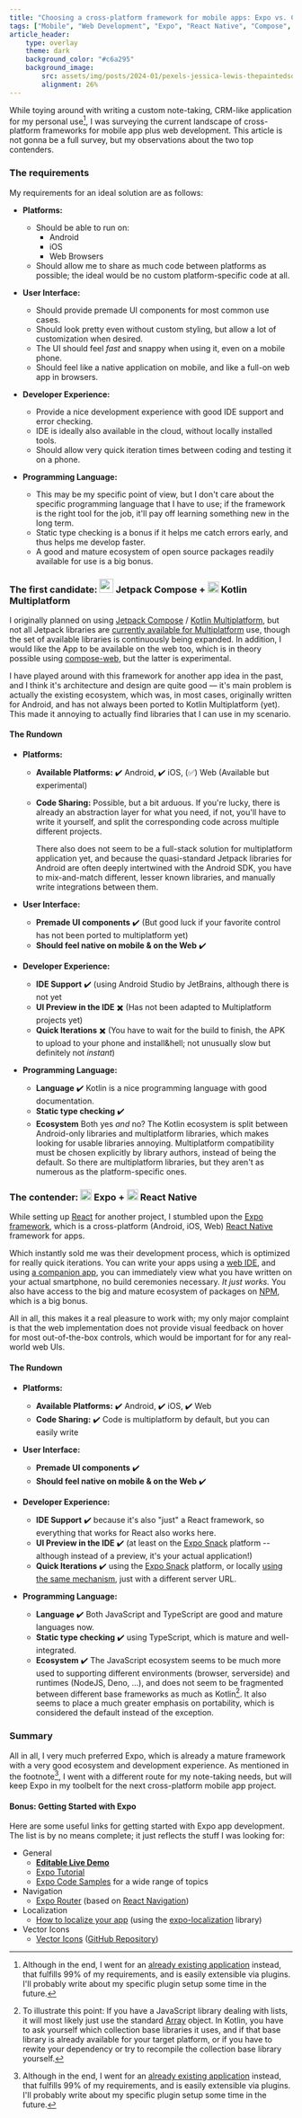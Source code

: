 ```yaml
---
title: "Choosing a cross-platform framework for mobile apps: Expo vs. Compose"
tags: ["Mobile", "Web Development", "Expo", "React Native", "Compose", "Kotlin", "Android", "iOS"]
article_header:
    type: overlay
    theme: dark
    background_color: "#c6a295"
    background_image:
        src: assets/img/posts/2024-01/pexels-jessica-lewis-thepaintedsquare-583847.jpg
        alignment: 26%
---
```


While toying around with writing a custom note-taking, CRM-like application for my personal use[^1],
I was surveying the current landscape of cross-platform frameworks for mobile app plus web development.
This article is not gonna be a full survey, but my observations about the two top contenders.

[^1]: Although in the end, I went for an [already existing application][obsidian] instead, that fulfills 99% of my requirements, and is easily extensible via plugins. I'll probably write about my specific plugin setup some time in the future.

### The requirements

My requirements for an ideal solution are as follows:

- **Platforms:**
  - Should be able to run on:
    - Android
    - iOS
    - Web Browsers
  - Should allow me to share as much code between platforms as possible;
    the ideal would be no custom platform-specific code at all.

- **User Interface:**
  - Should provide premade UI components for most common use cases.
  - Should look pretty even without custom styling, but allow a lot of customization when desired.
  - The UI should feel _fast_ and snappy when using it, even on a mobile phone.
  - Should feel like a native application on mobile, and like a full-on web app in browsers.

- **Developer Experience:**
  - Provide a nice development experience with good IDE support and error checking.
  - IDE is ideally also available in the cloud, without locally installed tools.
  - Should allow very quick iteration times between coding and testing it on a phone.

- **Programming Language:**
  - This may be my specific point of view, but I don't care about the specific programming
    language that I have to use; if the framework is the right tool for the job, it'll pay off
    learning something new in the long term.
  - Static type checking is a bonus if it helps me catch errors early, and thus helps me develop faster.
  - A good and mature ecosystem of open source packages readily available for use is a big bonus.

### The first candidate: <img src="{% link assets/img/posts/2024-01/compose-multiplatform-icon.svg %}" height="25"> Jetpack Compose + <img src="{% link assets/img/posts/2024-01/kotlin-icon.svg %}" height="20"> Kotlin Multiplatform

I originally planned on using [Jetpack Compose][jetpack-compose] / [Kotlin Multiplatform][kotlin-multiplatform],
but not all Jetpack libraries are [currently available for Multiplatform][jetpack-multiplatform-availability] use,
though the set of available libraries is continuously being expanded.
In addition, I would like the App to be available on the web too,
which is in theory possible using [compose-web][compose-web], but the latter is experimental.

I have played around with this framework for another app idea in the past, and I think it's architecture and design are quite good &mdash;
it's main problem is actually the existing ecosystem, which was, in most cases, originally written for Android,
and has not always been ported to Kotlin Multiplatform (yet). This made it annoying to actually find libraries that I can use in my scenario.

[jetpack-compose]: https://developer.android.com/jetpack/compose
[kotlin-multiplatform]: https://kotlinlang.org/docs/multiplatform.html
[jetpack-multiplatform-availability]: https://android-developers.googleblog.com/2023/04/whats-new-in-jetpack-multiplatform.html
[compose-web]: https://www.jetbrains.com/lp/compose-multiplatform/
[obsidian]: https://obsidian.md/

#### The Rundown

- **Platforms:**
  - **Available Platforms:** ✔️ Android, ✔️ iOS, (✅) Web (Available but experimental)
  - **Code Sharing:** Possible, but a bit arduous. If you're lucky, there is already an abstraction layer for what you need,
    if not, you'll have to write it yourself, and split the corresponding code across multiple different projects.

    There also does not seem to be a full-stack solution for multiplatform application yet,
    and because the quasi-standard Jetpack libraries for Android are often deeply intertwined with the Android SDK,
    you have to mix-and-match different, lesser known libraries, and manually write integrations between them.

- **User Interface:**
  - **Premade UI components** ✔️ (But good luck if your favorite control has not been ported to multiplatform yet)
  - **Should feel native on mobile & on the Web** ✔️

- **Developer Experience:**
  - **IDE Support** ✔️ (using Android Studio by JetBrains, although there is not yet
  - **UI Preview in the IDE** ✖️ (Has not been adapted to Multiplatform projects yet)
  - **Quick Iterations** ✖️ (You have to wait for the build to finish, the APK to upload to your phone and install&hell; not unusually slow but definitely not _instant_)

- **Programming Language:**
  - **Language** ✔️ Kotlin is a nice programming language with good documentation.
  - **Static type checking** ✔️
  - **Ecosystem** Both yes _and_ no? The Kotlin ecosystem is split between Android-only libraries and multiplatform libraries,
    which makes looking for usable libraries annoying. Multiplatform compatibility must be chosen explicitly by library authors, instead of being the default.
    So there are multiplatform libraries, but they aren't as numerous as the platform-specific ones.

### The contender: <img src="{% link assets/img/posts/2024-01/expo-icon.svg %}" height="20"> Expo + <img src="{% link assets/img/posts/2024-01/react-icon.svg %}" height="20"> React Native

While setting up [React][react] for another project, I stumbled upon the [Expo framework][expo],
which is a cross-platform (Android, iOS, Web) [React Native][react-native] framework for apps.

Which instantly sold me was their development process, which is optimized for really quick iterations.
You can write your apps using a [web IDE][expo-snack-sample], and using [a companion app][expo-go],
you can immediately view what you have written on your actual smartphone, no build ceremonies necessary.
_It just works._
You also have access to the big and mature ecosystem of packages on [NPM][npm], which is a big bonus.

All in all, this makes it a real pleasure to work with; my only major complaint is that the web implementation does not provide
visual feedback on hover for most out-of-the-box controls, which would be important for for any real-world web UIs.

#### The Rundown

- **Platforms:**
  - **Available Platforms:** ✔️ Android, ✔️ iOS, ✔️ Web
  - **Code Sharing:** ✔️ Code is multiplatform by default, but you can easily write 

- **User Interface:**
  - **Premade UI components** ✔️
  - **Should feel native on mobile & on the Web** ✔️

- **Developer Experience:**
  - **IDE Support** ✔️ because it's also "just" a React framework, so everything that works for React also works here.
  - **UI Preview in the IDE** ✔️ (at least on the [Expo Snack][expo-snack] platform -- although instead of a preview, it's your actual application!)
  - **Quick Iterations** ✔️ using the [Expo Snack][expo-snack] platform, or locally [using the same mechanism][expo-hosting], just with a different server URL.

- **Programming Language:**
  - **Language** ✔️ Both JavaScript and TypeScript are good and mature languages now.
  - **Static type checking** ✔️ using TypeScript, which is mature and well-integrated.
  - **Ecosystem** ✔️ The JavaScript ecosystem seems to be much more used to supporting different environments (browser, serverside)
    and runtimes (NodeJS, Deno, ...), and does not seem to be fragmented between different base frameworks as much as Kotlin[^2].
    It also seems to place a much greater emphasis on portability, which is considered the default instead of the exception.

[^2]: To illustrate this point: If you have a JavaScript library dealing with lists, it will most likely just use the standard [Array][mdn-array] object. In Kotlin, you have to ask yourself which collection base libraries it uses, and if that base library is already available for your target platform, or if you have to rewite your dependency or try to recompile the collection base library yourself.

[react]: https://react.dev/learn/start-a-new-react-project#expo
[expo]: https://docs.expo.dev/
[expo-go]: https://expo.dev/client
[expo-snack]: https://snack.expo.dev/
[expo-snack-sample]: https://snack.expo.dev/@cr7pt0gr4ph7/react-expo-with-drawer-navigation
[expo-hosting]: https://docs.expo.dev/more/expo-cli/#develop
[expo-tutorial]: https://docs.expo.dev/tutorial/introduction/
[expo-samples]: https://github.com/expo/examples
[react-navigation]: https://reactnavigation.org/
[expo-router]: https://docs.expo.dev/router/introduction/
[react-native]: https://reactnative.dev/docs/environment-setup
[react-native-platform-specific-code]: https://reactnative.dev/docs/platform-specific-code
[npm]: https://npmjs.com/
[mdn-array]: https://developer.mozilla.org/en-US/docs/Web/JavaScript/Reference/Global_Objects/Array
[expo-localization-guide]: https://docs.expo.dev/guides/localization/
[expo-localization-sdk]: https://docs.expo.dev/versions/latest/sdk/localization/
[vector-icons-repo]: https://github.com/oblador/react-native-vector-icons
[vector-icons-docs]: https://oblador.github.io/react-native-vector-icons/

### Summary

All in all, I very much preferred Expo, which is already a mature framework with a very good ecosystem and development experience.
As mentioned in the footnote[^1], I went with a different route for my note-taking needs,
but will keep Expo in my toolbelt for the next cross-platform mobile app project.

#### Bonus: Getting Started with Expo

Here are some useful links for getting started with Expo app development.
The list is by no means complete; it just reflects the stuff I was looking for:

* General
  * [**Editable Live Demo**][expo-snack-sample]
  * [Expo Tutorial][expo-tutorial]
  * [Expo Code Samples][expo-samples] for a wide range of topics
* Navigation
  * [Expo Router][expo-router] (based on [React Navigation][react-navigation])
* Localization
  * [How to localize your app][expo-localization-guide] (using the [expo-localization][expo-localization-sdk] library)
* Vector Icons
  * [Vector Icons][vector-icons-docs] ([GitHub Repository][vector-icons-repo])
